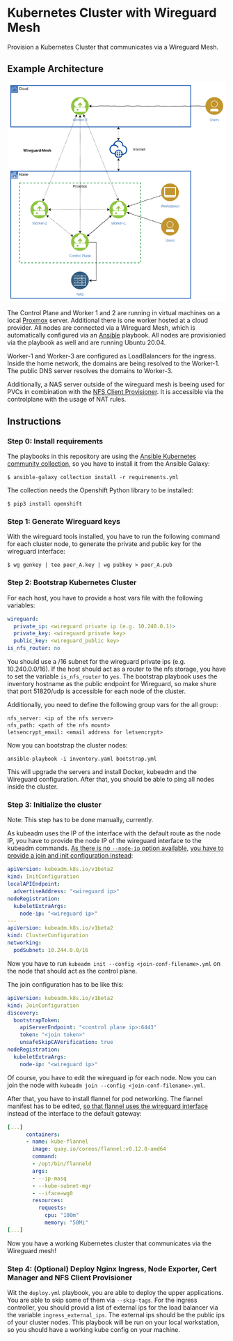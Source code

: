 # Kubernetes Cluster with Wireguard Mesh

Provision a Kubernetes Cluster that communicates via a Wireguard Mesh.

## Example Architecture

<p align="center"><img alt="architecture diagram" src="k8s-wireguard.png" /></p>

The Control Plane and Worker 1 and 2 are running in virtual machines on a local [Proxmox](https://proxmox.com/en/) server. Additional there is one worker hosted at a cloud provider. All nodes are connected via a Wireguard Mesh, which is automatically configured via an [Ansible](https://www.ansible.com/) playbook. All nodes are provisionied via the playbook as well and are running Ubuntu 20.04.

Worker-1 and Worker-3 are configured as LoadBalancers for the ingress. Inside the home network, the domains are being resolved to the Worker-1. The public DNS server resolves the domains to Worker-3.

Additionally, a NAS server outside of the wireguard mesh is beeing used for PVCs in combination with the [NFS Client Provisioner](https://github.com/helm/charts/tree/master/stable/nfs-client-provisioner). It is accessible via the controlplane with the usage of NAT rules.

## Instructions

### Step 0: Install requirements

The playbooks in this repository are using the [Ansible Kubernetes community collection](https://github.com/ansible-collections/community.kubernetes), so you have to install it from the Ansible Galaxy:

```
$ ansible-galaxy collection install -r requirements.yml
```

The collection needs the Openshift Python library to be installed:

```
$ pip3 install openshift
```

### Step 1: Generate Wireguard keys

With the wireguard tools installed, you have to run the following command for each cluster node, to generate the private and public key for the wireguard interface:

```
$ wg genkey | tee peer_A.key | wg pubkey > peer_A.pub
```

### Step 2: Bootstrap Kubernetes Cluster

For each host, you have to provide a host vars file with the following variables:

```yaml
wireguard:
  private_ip: <wireguard private ip (e.g. 10.240.0.1)>
  private_key: <wireguard private key>
  public_key: <wireguard_public key>
is_nfs_router: no
```

You should use a /16 subnet for the wireguard private ips (e.g. 10.240.0.0/16). If the host should act as a router to the nfs storage, you have to set the variable `is_nfs_router` to `yes`. The bootstrap playbook uses the inventory hostname as the public endpoint for Wireguard, so make shure that port 51820/udp is accessible for each node of the cluster.

Additionally, you need to define the following group vars for the all group:

```
nfs_server: <ip of the nfs server>
nfs_path: <path of the nfs mount>
letsencrypt_email: <email address for letsencrypt>
```

Now you can bootstrap the cluster nodes:

```
ansible-playbook -i inventory.yaml bootstrap.yml
```

This will upgrade the servers and install Docker, kubeadm and the Wireguard configuration. After that, you should be able to ping all nodes inside the cluster.

### Step 3: Initialize the cluster

Note: This step has to be done manually, currently.

As kubeadm uses the IP of the interface with the default route as the node IP, you have to provide the node IP of the wireguard interface to the kubeadm commands. [As there is no `--node-ip` option available](https://github.com/kubernetes/kubeadm/issues/203), [you have to provide a join and init configuration instead](https://medium.com/@aleverycity/kubeadm-init-join-and-externalip-vs-internalip-519519ddff89):

```yaml
apiVersion: kubeadm.k8s.io/v1beta2
kind: InitConfiguration
localAPIEndpoint:
  advertiseAddress: "<wireguard ip>"
nodeRegistration:
  kubeletExtraArgs:
    node-ip: "<wireguard ip>"
---
apiVersion: kubeadm.k8s.io/v1beta2
kind: ClusterConfiguration
networking:
  podSubnet: 10.244.0.0/16
```

Now you have to run `kubeadm init --config <join-conf-filename>.yml` on the node that should act as the control plane.

The join configuration has to be like this:

```yaml
apiVersion: kubeadm.k8s.io/v1beta2
kind: JoinConfiguration
discovery:
  bootstrapToken:
    apiServerEndpoint: "<control plane ip>:6443"
    token: "<join token>"
    unsafeSkipCAVerification: true
nodeRegistration:
  kubeletExtraArgs:
    node-ip: "<wireguard ip>"
```

Of course, you have to edit the wireguard ip for each node. Now you can join the node with `kubeadm join --config <join-conf-filename>.yml`.

After that, you have to install flannel for pod networking. The flannel manifest has to be edited, [so that flannel uses the wireguard interface](https://stackoverflow.com/a/48755233/1408570) instead of the interface to the default gateway:

```yaml
[...]
      containers:
      - name: kube-flannel
        image: quay.io/coreos/flannel:v0.12.0-amd64
        command:
        - /opt/bin/flanneld
        args:
        - --ip-masq
        - --kube-subnet-mgr
        - --iface=wg0
        resources:
          requests:
            cpu: "100m"
            memory: "50Mi"
[...]
```

Now you have a working Kubernetes cluster that communicates via the Wireguard mesh!

### Step 4: (Optional) Deploy Nginx Ingress, Node Exporter, Cert Manager and NFS Client Provisioner

Wit the `deploy.yml` playbook, you are able to deploy the upper applications. You are able to skip some of them via `--skip-tags`. For the ingress controller, you should provid a list of external ips for the load balancer via the variable `ingress_external_ips`. The external ips should be the public ips of your cluster nodes. This playbook will be run on your local workstation, so you should have a working kube config on your machine.
